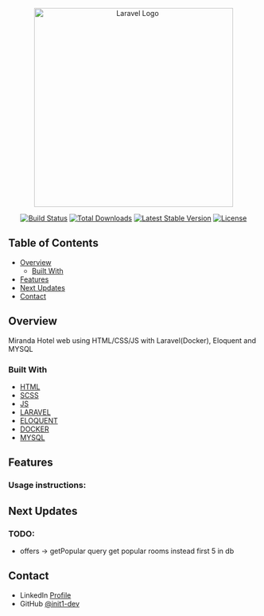 <p align="center"><a href="https://laravel.com" target="_blank"><img src="https://raw.githubusercontent.com/laravel/art/master/logo-lockup/5%20SVG/2%20CMYK/1%20Full%20Color/laravel-logolockup-cmyk-red.svg" width="400" alt="Laravel Logo"></a></p>

<p align="center">
<a href="https://github.com/laravel/framework/actions"><img src="https://github.com/laravel/framework/workflows/tests/badge.svg" alt="Build Status"></a>
<a href="https://packagist.org/packages/laravel/framework"><img src="https://img.shields.io/packagist/dt/laravel/framework" alt="Total Downloads"></a>
<a href="https://packagist.org/packages/laravel/framework"><img src="https://img.shields.io/packagist/v/laravel/framework" alt="Latest Stable Version"></a>
<a href="https://packagist.org/packages/laravel/framework"><img src="https://img.shields.io/packagist/l/laravel/framework" alt="License"></a>
</p>

## Table of Contents

- [Overview](#overview)
    - [Built With](#built-with)
- [Features](#features)
- [Next Updates](#Next-updates)
- [Contact](#contact)

## Overview

Miranda Hotel web using HTML/CSS/JS with Laravel(Docker), Eloquent and MYSQL

### Built With

- [HTML](https://www.w3schools.com/tags/tag_doctype.ASP)
- [SCSS](https://sass-lang.com/documentation/)
- [JS](https://developer.mozilla.org/es/docs/Web/JavaScript)
- [LARAVEL](https://laravel.com/docs/11.x)
- [ELOQUENT](https://laravel.com/docs/11.x/eloquent)
- [DOCKER](https://docs.docker.com/build/cloud/)
- [MYSQL](https://dev.mysql.com/doc/)

## Features

### Usage instructions:

## Next Updates

### TODO:
- offers -> getPopular query get popular rooms instead first 5 in db

## Contact

- LinkedIn [Profile](https://www.linkedin.com/in/joan-alemany-chulilla/)
- GitHub [@init1-dev](https://github.com/Joan266)
